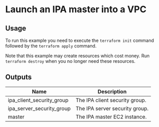 # Launch an IPA master into a VPC #

## Usage ##

To run this example you need to execute the `terraform init` command
followed by the `terraform apply` command.

Note that this example may create resources which cost money. Run
`terraform destroy` when you no longer need these resources.

## Outputs ##

| Name | Description |
|------|-------------|
| ipa_client_security_group | The IPA client security group. |
| ipa_server_security_group | The IPA server security group. |
| master | The IPA master EC2 instance. |
